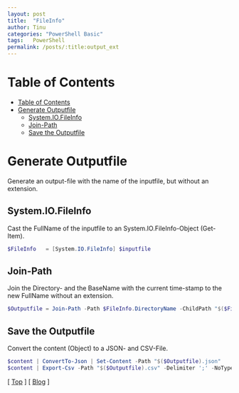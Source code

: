 ```yaml
---
layout: post
title:  "FileInfo"
author: Tinu
categories: "PowerShell Basic"
tags:   PowerShell
permalink: /posts/:title:output_ext
---
```


# Table of Contents

- [Table of Contents](#table-of-contents)
- [Generate Outputfile](#generate-outputfile)
  - [System.IO.FileInfo](#systemiofileinfo)
  - [Join-Path](#join-path)
  - [Save the Outputfile](#save-the-outputfile)

# Generate Outputfile

Generate an output-file with the name of the inputfile, but without an extension.

## System.IO.FileInfo

Cast the FullName of the inputfile to an System.IO.FileInfo-Object (Get-Item).

````powershell
$FileInfo   = [System.IO.FileInfo] $inputfile
````

## Join-Path

Join the Directory- and the BaseName with the current time-stamp to the new FullName without an extension.

````powershell
$Outputfile = Join-Path -Path $FileInfo.DirectoryName -ChildPath "$($FileInfo.BaseName)-$(Get-Date -f 'yyyy-MM-dd_HHmmss')"
````

## Save the Outputfile

Convert the content (Object) to a JSON- and CSV-File.

````powershell
$content | ConvertTo-Json | Set-Content -Path "$($Outputfile).json"
$content | Export-Csv -Path "$($Outputfile).csv" -Delimiter ';' -NoTypeInformation -Append
````

[ [Top](#table-of-contents) ] [ [Blog](../devops.html) ]